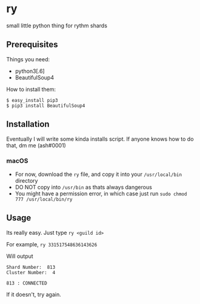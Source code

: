 # ry
small little python thing for rythm shards
## Prerequisites

Things you need:
- python3[.6]
- BeautifulSoup4

How to install them:

```
$ easy_install pip3  
$ pip3 install BeautifulSoup4
```
## Installation

Eventually I will write some kinda installs script. If anyone knows how to do that, dm me (ash#0001)

### macOS

- For now, download the `ry` file, and copy it into your `/usr/local/bin` directory
- DO NOT copy into `/usr/bin` as thats always dangerous
- You might have a permission error, in which case just run `sudo chmod 777 /usr/local/bin/ry`

## Usage

Its really easy. Just type `ry <guild id>`

For example, `ry 331517548636143626`

Will output

```
Shard Number:  813
Cluster Number:  4

813 : CONNECTED
```

If it doesn't, try again.
